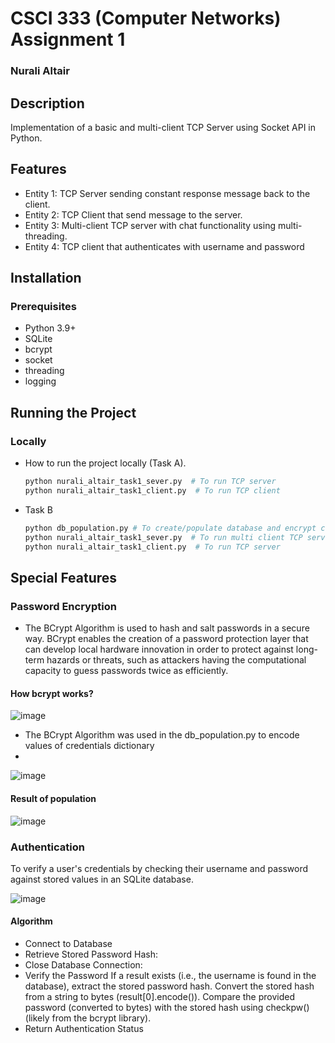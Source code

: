 # CSCI 333 (Computer Networks) Assignment 1
### Nurali Altair

## Description
Implementation of a basic and multi-client TCP Server using Socket API in Python.

## Features
- Entity 1: TCP Server sending constant response message back to the client.
- Entity 2: TCP Client that send message to the server.
- Entity 3: Multi-client TCP server with chat functionality using multi-threading.
- Entity 4: TCP client that authenticates with username and password

## Installation

### Prerequisites
- Python 3.9+
- SQLite
- bcrypt
- socket
- threading
- logging

## Running the Project

### Locally
- How to run the project locally (Task A).
  ```sh
  python nurali_altair_task1_sever.py  # To run TCP server
  python nurali_altair_task1_client.py  # To run TCP client
  ```
- Task B
  ```sh
  python db_population.py # To create/populate database and encrypt credentials
  python nurali_altair_task1_sever.py  # To run multi client TCP server
  python nurali_altair_task1_client.py  # To run TCP server
  ```

## Special Features 

### Password Encryption
- The BCrypt Algorithm is used to hash and salt passwords in a secure way. BCrypt enables the creation of a password protection layer that can develop local hardware innovation in order to protect against long-term hazards or threats, such as attackers having the computational capacity to guess passwords twice as efficiently.

#### How bcrypt works?

![image](https://github.com/user-attachments/assets/ac355c5f-28bb-4db4-bc03-41a5d7000ec9)

- The BCrypt Algorithm was used in the db_population.py to encode values of credentials dictionary
- 
![image](https://github.com/user-attachments/assets/75191ad6-5a78-4b65-8292-b8125ce3d316)

#### Result of population

![image](https://github.com/user-attachments/assets/d1a32943-0dff-4eb1-a383-f78e68ddacf6)

### Authentication 
To verify a user's credentials by checking their username and password against stored values in an SQLite database.

![image](https://github.com/user-attachments/assets/e8cb0c9d-2d28-4f39-97f6-84b74374742f)

#### Algorithm
- Connect to Database
- Retrieve Stored Password Hash:
- Close Database Connection:
- Verify the Password
    If a result exists (i.e., the username is found in the database), extract the stored password hash.
    Convert the stored hash from a string to bytes (result[0].encode()).
    Compare the provided password (converted to bytes) with the stored hash using checkpw() (likely from the bcrypt library).
- Return Authentication Status
